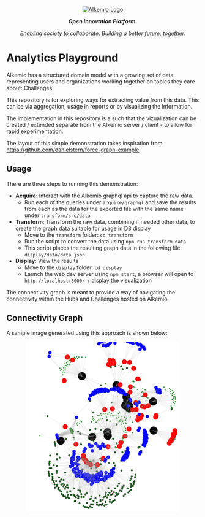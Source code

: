 
<p align="center">
  <a href="http://alkemio.foundation/" target="blank"><img src="https://alkemio.foundation/uploads/logos/alkemio-logo.svg" width="400" alt="Alkemio Logo" /></a>
</p>
<p align="center"><i><b>Open Innovation Platform.</b></i></p>
<p align="center"><i>Enabling society to collaborate. Building a better future, together.</i></p>

<p></p>

# Analytics Playground
Alkemio has a structured domain model with a growing set of data representing users and organizations working together on topics they care about: Challenges!

This repository is for exploring ways for extracting value from this data. This can be via aggregation, usage in reports or by visualizing the information.

The implementation in this repository is a such that the vizualization can be created / extended separate from the Alkemio server / client - to allow for rapid experimentation.

The layout of this simple demonstration takes inspiration from https://github.com/danielstern/force-graph-example.

## Usage
There are three steps to running this demonstration:
* **Acquire**: Interact with the Alkemio graphql api to capture the raw data.
  * Run each of the queries under `acquire/graphql` and save the results from each as the data for the exported file with the same name under `transform/src/data`
* **Transform**: Transform the raw data, combining if needed other data, to create the graph data suitable for usage in D3 display
  * Move to the `transform` folder: `cd transform`
  * Run the script to convert the data using `npm run transform-data`
  * This script places the resulting graph data in the following file: `display/data/data.json`
* **Display**: View the results
  * Move to the `display` folder: `cd display`
  * Launch the web dev server using `npm start`, a browser will open to `http://localhost:8000/` + display the visualization

The connectivity graph is meant to provide a way of navigating the connectivity within the Hubs and Challenges hosted on Alkemio.

## Connectivity Graph
A sample image generated using this approach is shown below:
<p align="center">
  <img src="./docs/images/vizualization.png" width="400" alt="Visual example" /></a>
</p>





